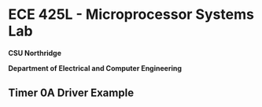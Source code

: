 # ECE 425L - Microprocessor Systems Lab
**CSU Northridge**

**Department of Electrical and Computer Engineering**

## Timer 0A Driver Example
